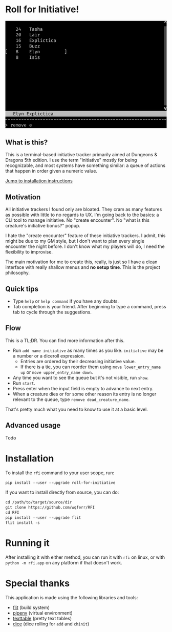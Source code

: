 # Roll for Initiative!

![Roll for Initiative screenshot](images/rfi.png)

## What is this?
This is a terminal-based initiative tracker primarily aimed at Dungeons & Dragons 5th edition.
I use the term "initiative" mostly for being recognizable, and most systems have something similar: a queue of actions
that happen in order given a numeric value.

[Jump to installation instructions](#installation)

## Motivation
All initiative trackers I found only are bloated. They cram as many features as possible with little to no regards to UX.
I'm going back to the basics: a CLI tool to manage initiative. No "create encounter". No "what is this creature's initiative bonus?" popup.

I hate the "create encounter" feature of these initiative trackers. I admit, this might be due to my GM style,
but I don't want to plan every single encounter the night before. I don't know what my players will do, I need the
flexibility to improvise.

The main motivation for me to create this, really, is just so I have a clean interface with really shallow menus
and **no setup time**. This is the project philosophy.

## Quick tips
- Type `help` or `help command` if you have any doubts.
- Tab completion is your friend. After beginning to type a command, press tab to cycle through the suggestions.

## Flow
This is a TL;DR. You can find more information after this.
- Run `add name initiative` as many times as you like. `initiative` may be a number or a diceroll expression.
  - Entries are ordered by their decreasing initiative value.
  - If there is a tie, you can reorder them using `move lower_entry_name up` or `move upper_entry_name down`.
- Any time you want to see the queue but it's not visible, run `show`.
- Run `start`.
- Press enter when the input field is empty to advance to next entry.
- When a creature dies or for some other reason its entry is no longer relevant to the queue, type `remove dead_creature_name`.

That's pretty much what you need to know to use it at a basic level.

## Advanced usage
Todo

# Installation
To install the `rfi` command to your user scope, run:

```
pip install --user --upgrade roll-for-initiative
```

If you want to install directly from source, you can do:

```
cd /path/to/target/source/dir
git clone https://github.com/wqferr/RFI
cd RFI
pip install --user --upgrade flit
flit install -s
```

# Running it
After installing it with either method, you can run it with `rfi` on linux, or with `python -m rfi.app`
on any platform if that doesn't work.

# Special thanks
This application is made using the following libraries and tools:
- [flit](https://github.com/takluyver/flit) (build system)
- [pipenv](https://github.com/pypa/pipenv) (virtual environment)
- [texttable](https://github.com/foutaise/texttable/) (pretty text tables)
- [dice](https://github.com/borntyping/python-dice) (dice rolling for `add` and `chinit`)
